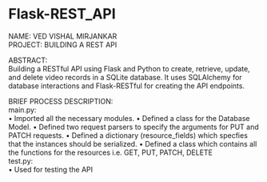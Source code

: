 # Flask-REST_API

NAME: VED VISHAL MIRJANKAR <br/>
PROJECT: BUILDING A REST API <br/>

ABSTRACT: <br/>
Building a RESTful API using Flask and Python to create, retrieve, update, and delete video records in a SQLite database. It uses SQLAlchemy for database interactions and Flask-RESTful for creating the API endpoints. </br>

BRIEF PROCESS DESCRIPTION:<br/>
main.py:<br>
•	Imported all the necessary modules.
•	Defined a class for the Database Model.
•	Defined two request parsers to specify the arguments for PUT and PATCH requests.
•	Defined a dictionary (resource_fields) which specfies that the instances should be serialized.
•	Defined a class which contains all the functions for the resources i.e. GET, PUT, PATCH, DELETE<br>
test.py:<br>
•	Used for testing the API<br>









